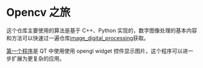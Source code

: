 # Opencv 之旅

这个仓库主要使用的算法是基于 C++、Python 实现的，数字图像处理的基本内容和方法可以快速过一遍仓库[image_digital_processing](https://github.com/hanxinle/image_digital_processing)获取。

[第一个程序](./src/qt-image-show/)是 QT 中使用使用 opengl widget 控件显示图片，这个程序可以进一步扩展为更复杂的应用。